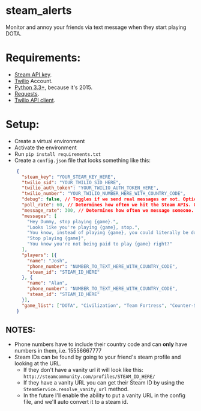 # steam_alerts
Monitor and annoy your friends via text message when they start playing DOTA.

# Requirements:

* [Steam API key](https://steamcommunity.com/dev/apikey).
* [Twilio](http://www.twilio.com) Account.
* [Python 3.3+](https://www.python.org/downloads/), because it's 2015.
* [Requests](http://docs.python-requests.org/en/latest/).
* [Twilio API client](https://www.twilio.com/docs/python/install).

# Setup:

* Create a virtual environment
* Activate the environment
* Run `pip install requirements.txt`
* Create a `config.json` file that looks something like this:
```JSON
    {
      "steam_key": "YOUR_STEAM_KEY_HERE",
      "twilio_sid": "YOUR_TWILIO_SID_HERE",
      "twilio_auth_token": "YOUR_TWILIO_AUTH_TOKEN_HERE",
      "twilio_number": "YOUR_TWILIO_NUMBER_HERE_WITH_COUNTRY_CODE",
      "debug": false, // Toggles if we send real messages or not. Optional, defaults to false.
      "poll_rate": 60, // Determines how often we hit the Steam APIs. Optional, defaults to 60
      "message_rate": 300, // Determines how often we message someone. Optional, defaults to 300
      "messages": [
        "Hey Dummy, stop playing {game}.",
        "Looks like you're playing {game}, stop.",
        "You know, instead of playing {game}, you could literally be doing anything else.",
        "Stop playing {game}",
        "You know you're not being paid to play {game} right?"
      ],
      "players": [{
        "name": "Josh",
        "phone_number": "NUMBER_TO_TEXT_HERE_WITH_COUNTRY_CODE",
        "steam_id": "STEAM_ID_HERE"
      }, {
        "name": "Alan",
        "phone_number": "NUMBER_TO_TEXT_HERE_WITH_COUNTRY_CODE",
        "steam_id": "STEAM_ID_HERE"
      }],
      "game_list": ["DOTA", "Civilization", "Team Fortress", "Counter-Strike"]
    }
```
## NOTES:

* Phone numbers have to include their country code and can **only** have numbers in them, i.e. 15556667777
* Steam IDs can be found by going to your friend's steam profile and looking at the URL.
    * If they don't have a vanity url it will look like this: `http://steamcommunity.com/profiles/STEAM_ID_HERE/`
    * If they have a vanity URL you can get their Steam ID by using the `SteamService.resolve_vanity_url` method.
    * In the future I'll enable the ability to put a vanity URL in the config file, and we'll auto convert it to a steam id.
